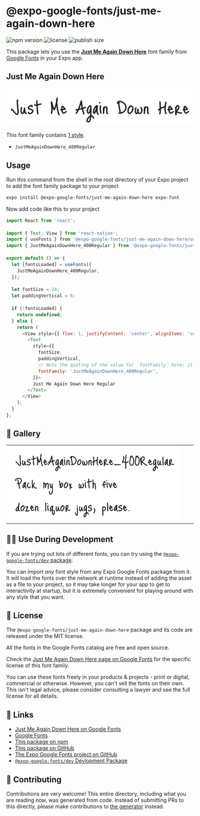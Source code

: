# @expo-google-fonts/just-me-again-down-here

![npm version](https://flat.badgen.net/npm/v/@expo-google-fonts/just-me-again-down-here)
![license](https://flat.badgen.net/github/license/expo/google-fonts)
![publish size](https://flat.badgen.net/packagephobia/install/@expo-google-fonts/just-me-again-down-here)

This package lets you use the [**Just Me Again Down Here**](https://fonts.google.com/specimen/Just+Me+Again+Down+Here) font family from [Google Fonts](https://fonts.google.com/) in your Expo app.

## Just Me Again Down Here

![Just Me Again Down Here](./font-family.png)

This font family contains [1 style](#-gallery).

- `JustMeAgainDownHere_400Regular`

## Usage

Run this command from the shell in the root directory of your Expo project to add the font family package to your project
```sh
expo install @expo-google-fonts/just-me-again-down-here expo-font
```

Now add code like this to your project
```js
import React from 'react';

import { Text, View } from 'react-native';
import { useFonts } from '@expo-google-fonts/just-me-again-down-here/useFonts';
import { JustMeAgainDownHere_400Regular } from '@expo-google-fonts/just-me-again-down-here/400Regular';

export default () => {
  let [fontsLoaded] = useFonts({
    JustMeAgainDownHere_400Regular,
  });

  let fontSize = 24;
  let paddingVertical = 6;

  if (!fontsLoaded) {
    return undefined;
  } else {
    return (
      <View style={{ flex: 1, justifyContent: 'center', alignItems: 'center' }}>
        <Text
          style={{
            fontSize,
            paddingVertical,
            // Note the quoting of the value for `fontFamily` here; it expects a string!
            fontFamily: 'JustMeAgainDownHere_400Regular',
          }}>
          Just Me Again Down Here Regular
        </Text>
      </View>
    );
  }
};

```

## 🔡 Gallery


||||
|-|-|-|
|![JustMeAgainDownHere_400Regular](.//400Regular/JustMeAgainDownHere_400Regular.ttf.png)||||


## 👩‍💻 Use During Development

If you are trying out lots of different fonts, you can try using the [`@expo-google-fonts/dev` package](https://github.com/freeboub/google-fonts/tree/master/font-packages/dev#readme).

You can import *any* font style from any Expo Google Fonts package from it. It will load the fonts
over the network at runtime instead of adding the asset as a file to your project, so it may take longer
for your app to get to interactivity at startup, but it is extremely convenient
for playing around with any style that you want.

## 📖 License

The `@expo-google-fonts/just-me-again-down-here` package and its code are released under the MIT license.

All the fonts in the Google Fonts catalog are free and open source.

Check the [Just Me Again Down Here page on Google Fonts](https://fonts.google.com/specimen/Just+Me+Again+Down+Here) for the specific license of this font family.

You can use these fonts freely in your products & projects - print or digital, commercial or otherwise. However, you can't sell the fonts on their own. This isn't legal advice, please consider consulting a lawyer and see the full license for all details.

## 🔗 Links

- [Just Me Again Down Here on Google Fonts](https://fonts.google.com/specimen/Just+Me+Again+Down+Here)
- [Google Fonts](https://fonts.google.com/)
- [This package on npm](https://www.npmjs.com/package/@expo-google-fonts/just-me-again-down-here)
- [This package on GitHub](https://github.com/freeboub/google-fonts/tree/master/font-packages/just-me-again-down-here)
- [The Expo Google Fonts project on GitHub](https://github.com/freeboub/google-fonts)
- [`@expo-google-fonts/dev` Devlopment Package](https://github.com/freeboub/google-fonts/tree/master/font-packages/dev)

## 🤝 Contributing

Contributions are very welcome! This entire directory, including what you are reading now, was generated from code. Instead of submitting PRs to this directly, please make contributions to [the generator](https://github.com/freeboub/google-fonts/tree/master/packages/generator) instead.
